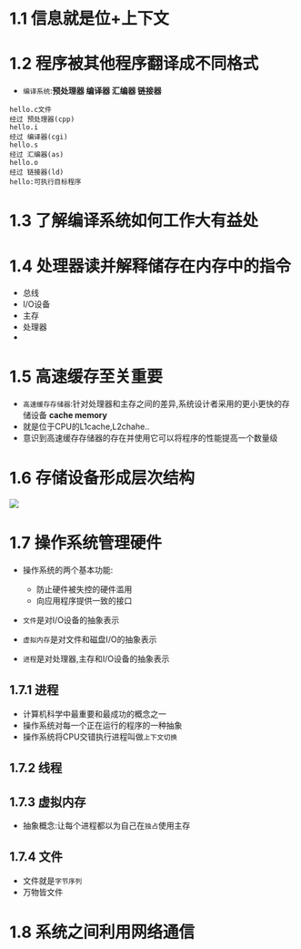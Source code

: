 # 1.1 信息就是位+上下文

# 1.2 程序被其他程序翻译成不同格式
- `编译系统`:**预处理器 编译器 汇编器 链接器**
```
hello.c文件
经过 预处理器(cpp)
hello.i
经过 编译器(cgi)
hello.s
经过 汇编器(as)
hello.o
经过 链接器(ld)
hello:可执行目标程序
```

# 1.3 了解编译系统如何工作大有益处

# 1.4 处理器读并解释储存在内存中的指令
- 总线
- I/O设备
- 主存
- 处理器
- 

# 1.5 高速缓存至关重要
- `高速缓存存储器`:针对处理器和主存之间的差异,系统设计者采用的更小更快的存储设备 **cache memory**
- 就是位于CPU的L1cache,L2chahe..
- 意识到高速缓存存储器的存在并使用它可以将程序的性能提高一个数量级

# 1.6 存储设备形成层次结构
![](https://i.imgur.com/kDgsRuB.png)

# 1.7 操作系统管理硬件
- 操作系统的两个基本功能:
  - 防止硬件被失控的硬件滥用
  - 向应用程序提供一致的接口

- `文件`是对I/O设备的抽象表示
- `虚拟内存`是对文件和磁盘I/O的抽象表示
- `进程`是对处理器,主存和I/O设备的抽象表示

## 1.7.1 进程
- 计算机科学中最重要和最成功的概念之一
- 操作系统对每一个正在运行的程序的一种抽象
- 操作系统将CPU交错执行进程叫做`上下文切换`

## 1.7.2 线程

## 1.7.3 虚拟内存
- 抽象概念:让每个进程都以为自己在`独占`使用主存

## 1.7.4 文件
- 文件就是`字节序列`
- 万物皆文件

# 1.8 系统之间利用网络通信
